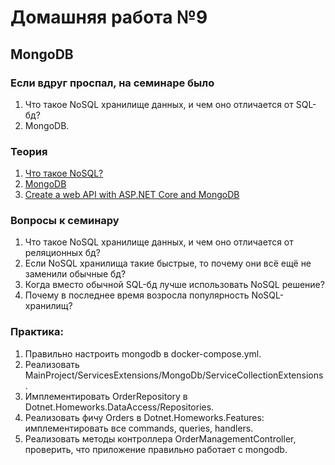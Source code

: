 # Домашняя работа №9

## MongoDB

### Если вдруг проспал, на семинаре было
1. Что такое NoSQL хранилище данных, и чем оно отличается от SQL-бд?
2. MongoDB.

### Теория
1. [Что такое NoSQL?](https://azure.microsoft.com/ru-ru/resources/cloud-computing-dictionary/what-is-nosql-database)
2. [MongoDB](https://www.mongodb.com/)
3. [Create a web API with ASP.NET Core and MongoDB](https://learn.microsoft.com/en-us/aspnet/core/tutorials/first-mongo-app)

### Вопросы к семинару
1. Что такое NoSQL хранилище данных, и чем оно отличается от реляционных бд?
2. Если NoSQL хранилища такие быстрые, то почему они всё ещё не заменили обычные бд?
3. Когда вместо обычной SQL-бд лучше использовать NoSQL решение?
4. Почему в последнее время возросла популярность NoSQL-хранилищ?

### Практика:
1. Правильно настроить mongodb в docker-compose.yml.
2. Реализовать MainProject/ServicesExtensions/MongoDb/ServiceCollectionExtensions.
3. Имплементировать OrderRepository в Dotnet.Homeworks.DataAccess/Repositories.
4. Реализовать фичу Orders в Dotnet.Homeworks.Features: имплементировать все commands, queries, handlers.
5. Реализовать методы контроллера OrderManagementController, проверить, что приложение правильно работает с mongodb.
